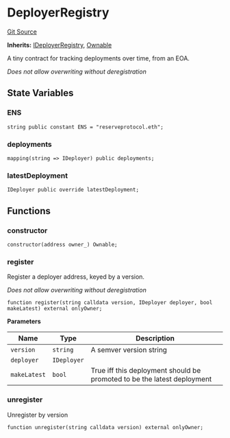# DeployerRegistry
[Git Source](https://github.com/larrythecucumber321/protocol/blob/aabf2c9d4120808940fb3be9193cb66ea71ac351/contracts/facade/DeployerRegistry.sol)

**Inherits:**
[IDeployerRegistry](/tools/docgen/src/contracts/interfaces/IDeployerRegistry.sol/interface.IDeployerRegistry.md), [Ownable](/tools/docgen/src/contracts/plugins/mocks/vendor/EasyAuction.sol/abstract.Ownable.md)

A tiny contract for tracking deployments over time, from an EOA.

*Does not allow overwriting without deregistration*


## State Variables
### ENS

```solidity
string public constant ENS = "reserveprotocol.eth";
```


### deployments

```solidity
mapping(string => IDeployer) public deployments;
```


### latestDeployment

```solidity
IDeployer public override latestDeployment;
```


## Functions
### constructor


```solidity
constructor(address owner_) Ownable;
```

### register

Register a deployer address, keyed by a version.

*Does not allow overwriting without deregistration*


```solidity
function register(string calldata version, IDeployer deployer, bool makeLatest) external onlyOwner;
```
**Parameters**

|Name|Type|Description|
|----|----|-----------|
|`version`|`string`|A semver version string|
|`deployer`|`IDeployer`||
|`makeLatest`|`bool`|True iff this deployment should be promoted to be the latest deployment|


### unregister

Unregister by version


```solidity
function unregister(string calldata version) external onlyOwner;
```

